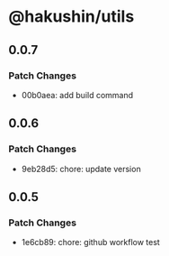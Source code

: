 # @hakushin/utils

## 0.0.7

### Patch Changes

- 00b0aea: add build command

## 0.0.6

### Patch Changes

- 9eb28d5: chore: update version

## 0.0.5

### Patch Changes

- 1e6cb89: chore: github workflow test
